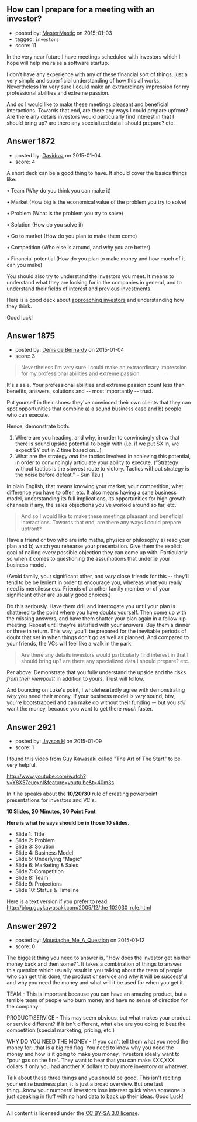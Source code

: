 ## How can I prepare for a meeting with an investor?

- posted by: [MasterMastic](https://stackexchange.com/users/437776/mastermastic) on 2015-01-03
- tagged: `investors`
- score: 11

<p>In the very near future I have meetings scheduled with investors which I hope will help me raise a software startup.</p>

<p>I don't have any experience with any of these financial sort of things, just a very simple and superficial understanding of how this all works. Nevertheless I'm very sure I could make an extraordinary impression for my professional abilities and extreme passion.</p>

<p>And so I would like to make these meetings pleasant and beneficial interactions. Towards that end, are there any ways I could prepare upfront?<br />
Are there any details investors would particularly find interest in that I should bring up? are there any specialized data I should prepare? etc.</p>



## Answer 1872

- posted by: [Davidraz](https://stackexchange.com/users/4447731/davidraz) on 2015-01-04
- score: 4

<p>A short deck can be a good thing to have. It should cover the  basics things like:</p>

<p>•   Team (Why do you think you can make it)</p>

<p>•   Market (How big is the economical value of the problem you try to solve) </p>

<p>•   Problem (What is the problem you try to solve)</p>

<p>•   Solution (How do you solve it)</p>

<p>•   Go to market (How do you plan to make them come)</p>

<p>•   Competition (Who else is around, and why you are better)</p>

<p>•   Financial potential (How do you plan to make money and how much of it can you make)</p>

<p>You should also try to understand the investors you meet. It means to understand what they are looking for in the companies in general, and to understand their fields of interest and previous investments.  </p>

<p>Here is a good deck about <a href="http://www.slideshare.net/gilbenartzy/startup-fundraising-a-love-story?qid=f8e9011f-ce58-4341-8bcf-924e981c25b4&amp;v=qf1&amp;b=&amp;from_search=2" rel="nofollow">approaching investors</a> and understanding how they think.</p>

<p>Good luck!</p>



## Answer 1875

- posted by: [Denis de Bernardy](https://stackexchange.com/users/182468/denis-de-bernardy) on 2015-01-04
- score: 3

<blockquote>
  <p>Nevertheless I'm very sure I could make an extraordinary impression for my professional abilities and extreme passion.</p>
</blockquote>

<p>It's a sale. Your professional abilities and extreme passion count less than benefits, answers, solutions and -- most importantly -- trust.</p>

<p>Put yourself in their shoes: they've convinced their own clients that they can spot opportunities that combine a) a sound business case and b) people who can execute.</p>

<p>Hence, demonstrate both:</p>

<ol>
<li>Where are you heading, and why, in order to convincingly show that there is sound upside potential to begin with (i.e. if we put $X in, we expect $Y out in Z time based on...)</li>
<li>What are the strategy <em>and</em> the tactics involved in achieving this potential, in order to convincingly articulate your ability to execute. (“Strategy without tactics is the slowest route to victory. Tactics without strategy is the noise before defeat.” – Sun Tzu.)</li>
</ol>

<p>In plain English, that means knowing your market, your competition, what difference you have to offer, etc. It also means having a sane business model, understanding its full implications, its opportunities for high growth channels if any, the sales objections you've worked around so far, etc.</p>

<blockquote>
  <p>And so I would like to make these meetings pleasant and beneficial interactions. Towards that end, are there any ways I could prepare upfront?</p>
</blockquote>

<p>Have a friend or two who are into maths, physics or philosophy a) read your plan and b) watch you rehearse your presentation. Give them the explicit goal of nailing every possible objection they can come up with. Particularly so when it comes to questioning the assumptions that underlie your business model.</p>

<p>(Avoid family, your significant other, and <em>very</em> close friends for this -- they'll tend to be be lenient in order to encourage you, whereas what you really need is mercilessness. Friends of another family member or of your significant other are usually good choices.)</p>

<p>Do this seriously. Have them drill and interrogate you until your plan is shattered to the point where you have doubts yourself. Then come up with the missing answers, and have them shatter your plan again in a follow-up meeting. Repeat until they're satisfied with your answers. Buy them a dinner or three in return. This way, you'll be prepared for the inevitable periods of doubt that set in when things don't go as well as planned. And compared to your friends, the VCs will feel like a walk in the park.</p>

<blockquote>
  <p>Are there any details investors would particularly find interest in that I should bring up? are there any specialized data I should prepare? etc.</p>
</blockquote>

<p>Per above: Demonstrate that you fully understand the upside and the risks <em>from their viewpoint</em> in addition to yours. Trust will follow.</p>

<p>And bouncing on Luke's point, I wholeheartedly agree with demonstrating <em>why</em> you need their money. If your business model is <em>very</em> sound, btw, you're bootstrapped and can make do without their funding -- but you <em>still</em> want the money, because you want to get there <em>much</em> faster.</p>



## Answer 2921

- posted by: [Jayson H](https://stackexchange.com/users/2970155/jayson-h) on 2015-01-09
- score: 1

<p>I found this video from Guy Kawasaki called "The Art of The Start" to be very helpful.</p>

<p><a href="http://www.youtube.com/watch?v=Y8X57eucxnI&amp;feature=youtu.be&amp;t=40m3s" rel="nofollow">http://www.youtube.com/watch?v=Y8X57eucxnI&amp;feature=youtu.be&amp;t=40m3s</a></p>

<p>In it he speaks about the <strong>10/20/30</strong> rule of creating powerpoint presentations for investors and VC's.</p>

<p><strong>10 Slides,
20 Minutes,
30 Point Font</strong></p>

<p><strong>Here is what he says should be in those 10 slides.</strong></p>

<ul>
<li>Slide 1: Title</li>
<li>Slide 2: Problem</li>
<li>Slide 3: Solution</li>
<li>Slide 4: Business Model</li>
<li>Slide 5: Underlying "Magic"</li>
<li>Slide 6: Marketing &amp; Sales</li>
<li>Slide 7: Competition</li>
<li>Slide 8: Team</li>
<li>Slide 9: Projections</li>
<li>Slide 10: Status &amp; Timeline</li>
</ul>

<p>Here is a text version if you prefer to read.
<a href="http://blog.guykawasaki.com/2005/12/the_102030_rule.html" rel="nofollow">http://blog.guykawasaki.com/2005/12/the_102030_rule.html</a></p>



## Answer 2972

- posted by: [Moustache_Me_A_Question](https://stackexchange.com/users/4391602/moustache-me-a-question) on 2015-01-12
- score: 0

<p>The biggest thing you need to answer is, "How does the investor get his/her money back and then some?".  It takes a combination of things to answer this question which usually result in you talking about the team of people who can get this done, the product or service and why it will be successful and why you need the money and what will it be used for when you get it.</p>

<p>TEAM - This is important because you can have an amazing product, but a terrible team of people who burn money and have no sense of direction for the company.</p>

<p>PRODUCT/SERVICE - This may seem obvious, but what makes your product or service different?  If it isn't different, what else are you doing to beat the competition (special marketing, pricing, etc.)</p>

<p>WHY DO YOU NEED THE MONEY - If you can't tell them what you need the money for...that is a big red flag.  You need to know why you need the money and how is it going to make you money.  Investors ideally want to "pour gas on the fire".  They want to hear that you can make XXX,XXX dollars if only you had another X dollars to buy more inventory or whatever.</p>

<p>Talk about these three things and you should be good.  This isn't reciting your entire business plan, it is just a broad overview.  But one last thing...know your numbers!  Investors lose interest quick when someone is just speaking in fluff with no hard data to back up their ideas.  Good Luck!</p>




---

All content is licensed under the [CC BY-SA 3.0 license](https://creativecommons.org/licenses/by-sa/3.0/).
